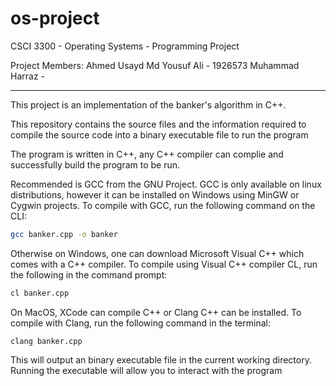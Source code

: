 # os-project
CSCI 3300 - Operating Systems - Programming Project

Project Members:
Ahmed Usayd Md Yousuf Ali - 1926573
Muhammad Harraz - 

<hr>
This project is an implementation of the banker's algorithm in C++.

This repository contains the source files and the information required to compile the source code into a binary executable file to run the program 

The program is written in C++, any C++ compiler can complie and successfully build the program to be run. 

Recommended is GCC from the GNU Project. 
GCC is only available on linux distributions, however it can be installed on Windows using MinGW or Cygwin projects. To compile with GCC, run the following command on the CLI:
```bash 
gcc banker.cpp -o banker
```

Otherwise on Windows, one can download Microsoft Visual C++ which comes with a C++ compiler. To compile using Visual C++ compiler CL, run the following in the command prompt:
```cmd
cl banker.cpp
```

On MacOS, XCode can compile C++ or Clang C++ can be installed. To compile with Clang, run the following command in the terminal:
```
clang banker.cpp
```

This will output an binary executable file in the current working directory. Running the executable will allow you to interact with the program
